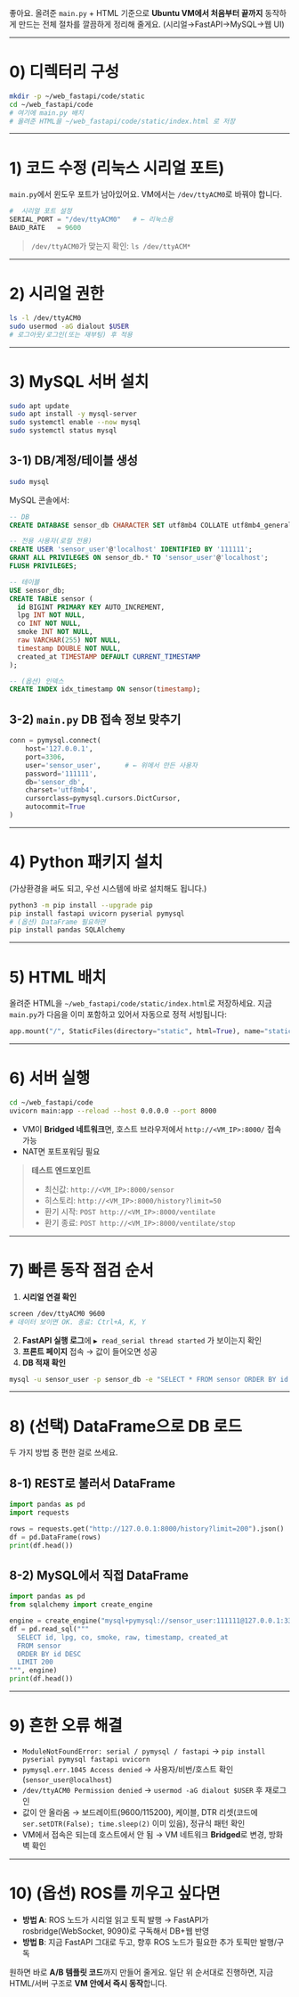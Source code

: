 좋아요. 올려준 `main.py` + HTML 기준으로 **Ubuntu VM에서 처음부터 끝까지** 동작하게 만드는 전체 절차를 깔끔하게 정리해 줄게요. (시리얼→FastAPI→MySQL→웹 UI)

---

# 0) 디렉터리 구성

```bash
mkdir -p ~/web_fastapi/code/static
cd ~/web_fastapi/code
# 여기에 main.py 배치
# 올려준 HTML을 ~/web_fastapi/code/static/index.html 로 저장
```

---

# 1) 코드 수정 (리눅스 시리얼 포트)

`main.py`에서 윈도우 포트가 남아있어요. VM에서는 `/dev/ttyACM0`로 바꿔야 합니다.

```python
#  시리얼 포트 설정 
SERIAL_PORT = "/dev/ttyACM0"   # ← 리눅스용
BAUD_RATE   = 9600
```

> `/dev/ttyACM0`가 맞는지 확인: `ls /dev/ttyACM*`

---

# 2) 시리얼 권한

```bash
ls -l /dev/ttyACM0
sudo usermod -aG dialout $USER
# 로그아웃/로그인(또는 재부팅) 후 적용
```

---

# 3) MySQL 서버 설치

```bash
sudo apt update
sudo apt install -y mysql-server
sudo systemctl enable --now mysql
sudo systemctl status mysql
```

## 3-1) DB/계정/테이블 생성

```bash
sudo mysql
```

MySQL 콘솔에서:

```sql
-- DB
CREATE DATABASE sensor_db CHARACTER SET utf8mb4 COLLATE utf8mb4_general_ci;

-- 전용 사용자(로컬 전용)
CREATE USER 'sensor_user'@'localhost' IDENTIFIED BY '111111';
GRANT ALL PRIVILEGES ON sensor_db.* TO 'sensor_user'@'localhost';
FLUSH PRIVILEGES;

-- 테이블
USE sensor_db;
CREATE TABLE sensor (
  id BIGINT PRIMARY KEY AUTO_INCREMENT,
  lpg INT NOT NULL,
  co INT NOT NULL,
  smoke INT NOT NULL,
  raw VARCHAR(255) NOT NULL,
  timestamp DOUBLE NOT NULL,
  created_at TIMESTAMP DEFAULT CURRENT_TIMESTAMP
);

-- (옵션) 인덱스
CREATE INDEX idx_timestamp ON sensor(timestamp);
```

## 3-2) `main.py` DB 접속 정보 맞추기

```python
conn = pymysql.connect(
    host='127.0.0.1',
    port=3306,
    user='sensor_user',      # ← 위에서 만든 사용자
    password='111111',
    db='sensor_db',
    charset='utf8mb4',
    cursorclass=pymysql.cursors.DictCursor,
    autocommit=True
)
```

---

# 4) Python 패키지 설치

(가상환경을 써도 되고, 우선 시스템에 바로 설치해도 됩니다.)

```bash
python3 -m pip install --upgrade pip
pip install fastapi uvicorn pyserial pymysql
# (옵션) DataFrame 필요하면
pip install pandas SQLAlchemy
```

---

# 5) HTML 배치

올려준 HTML을 `~/web_fastapi/code/static/index.html`로 저장하세요.
지금 `main.py`가 다음을 이미 포함하고 있어서 자동으로 정적 서빙됩니다:

```python
app.mount("/", StaticFiles(directory="static", html=True), name="static")
```

---

# 6) 서버 실행

```bash
cd ~/web_fastapi/code
uvicorn main:app --reload --host 0.0.0.0 --port 8000
```

* VM이 **Bridged 네트워크**면, 호스트 브라우저에서 `http://<VM_IP>:8000/` 접속 가능
* NAT면 포트포워딩 필요

> **테스트 엔드포인트**
>
> * 최신값: `http://<VM_IP>:8000/sensor`
> * 히스토리: `http://<VM_IP>:8000/history?limit=50`
> * 환기 시작: `POST http://<VM_IP>:8000/ventilate`
> * 환기 종료: `POST http://<VM_IP>:8000/ventilate/stop`

---

# 7) 빠른 동작 점검 순서

1. **시리얼 연결 확인**

```bash
screen /dev/ttyACM0 9600
# 데이터 보이면 OK. 종료: Ctrl+A, K, Y
```

2. **FastAPI 실행 로그**에 `▶ read_serial thread started` 가 보이는지 확인
3. **프론트 페이지** 접속 → 값이 들어오면 성공
4. **DB 적재 확인**

```bash
mysql -u sensor_user -p sensor_db -e "SELECT * FROM sensor ORDER BY id DESC LIMIT 5\G"
```

---

# 8) (선택) DataFrame으로 DB 로드

두 가지 방법 중 편한 걸로 쓰세요.

## 8-1) REST로 불러서 DataFrame

```python
import pandas as pd
import requests

rows = requests.get("http://127.0.0.1:8000/history?limit=200").json()
df = pd.DataFrame(rows)
print(df.head())
```

## 8-2) MySQL에서 직접 DataFrame

```python
import pandas as pd
from sqlalchemy import create_engine

engine = create_engine("mysql+pymysql://sensor_user:111111@127.0.0.1:3306/sensor_db")
df = pd.read_sql("""
  SELECT id, lpg, co, smoke, raw, timestamp, created_at
  FROM sensor
  ORDER BY id DESC
  LIMIT 200
""", engine)
print(df.head())
```

---

# 9) 흔한 오류 해결

* `ModuleNotFoundError: serial / pymysql / fastapi`
  → `pip install pyserial pymysql fastapi uvicorn`
* `pymysql.err.1045 Access denied`
  → 사용자/비번/호스트 확인 (`sensor_user@localhost`)
* `/dev/ttyACM0 Permission denied`
  → `usermod -aG dialout $USER` 후 재로그인
* 값이 안 올라옴
  → 보드레이트(9600/115200), 케이블, DTR 리셋(코드에 `ser.setDTR(False); time.sleep(2)` 이미 있음), 정규식 패턴 확인
* VM에서 접속은 되는데 호스트에서 안 됨
  → VM 네트워크 **Bridged**로 변경, 방화벽 확인

---

# 10) (옵션) ROS를 끼우고 싶다면

* **방법 A**: ROS 노드가 시리얼 읽고 토픽 발행 → FastAPI가 rosbridge(WebSocket, 9090)로 구독해서 DB+웹 반영
* **방법 B**: 지금 FastAPI 그대로 두고, 향후 ROS 노드가 필요한 추가 토픽만 발행/구독

원하면 바로 **A/B 템플릿 코드**까지 만들어 줄게요.
일단 위 순서대로 진행하면, 지금 HTML/서버 구조로 **VM 안에서 즉시 동작**합니다.
